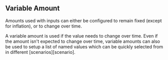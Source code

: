 ## Variable Amount

Amounts used with inputs can either be configured to remain fixed
(except for inflation), or to change over time.

A variable amount is used if the value needs to change over time. 
Even if the amount isn't expected to change over time, variable 
amounts can also be used to setup a list of named values
which can be quickly selected from in different [scenarios][scenario].

